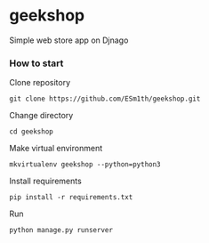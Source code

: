 # geekshop
Simple web store app on Djnago


### How to start
Clone repository

`git clone https://github.com/ESm1th/geekshop.git`

Change directory

`cd geekshop`

Make virtual environment

`mkvirtualenv geekshop --python=python3`

Install requirements

`pip install -r requirements.txt`

Run

`python manage.py runserver`
